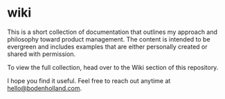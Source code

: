 # wiki

This is a short collection of documentation that outlines my approach and philosophy toward product management. The content is intended to be evergreen and includes examples that are either personally created or shared with permission.

To view the full collection, head over to the Wiki section of this repository.

I hope you find it useful. Feel free to reach out anytime at hello@bodenholland.com.

